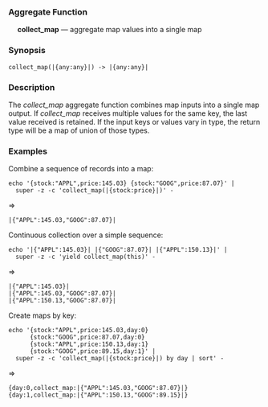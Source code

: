 ### Aggregate Function

&emsp; **collect_map** &mdash; aggregate map values into a single map

### Synopsis
```
collect_map(|{any:any}|) -> |{any:any}|
```

### Description

The _collect_map_ aggregate function combines map inputs into a single map output.
If _collect_map_ receives multiple values for the same key, the last value received is
retained. If the input keys or values vary in type, the return type will be a map
of union of those types.

### Examples

Combine a sequence of records into a map:
```mdtest-command
echo '{stock:"APPL",price:145.03} {stock:"GOOG",price:87.07}' |
  super -z -c 'collect_map(|{stock:price}|)' -
```
=>
```mdtest-output
|{"APPL":145.03,"GOOG":87.07}|
```

Continuous collection over a simple sequence:
```mdtest-command
echo '|{"APPL":145.03}| |{"GOOG":87.07}| |{"APPL":150.13}|' |
  super -z -c 'yield collect_map(this)' -
```
=>
```mdtest-output
|{"APPL":145.03}|
|{"APPL":145.03,"GOOG":87.07}|
|{"APPL":150.13,"GOOG":87.07}|
```

Create maps by key:
```mdtest-command
echo '{stock:"APPL",price:145.03,day:0}
      {stock:"GOOG",price:87.07,day:0}
      {stock:"APPL",price:150.13,day:1}
      {stock:"GOOG",price:89.15,day:1}' |
  super -z -c 'collect_map(|{stock:price}|) by day | sort' -
```
=>
```mdtest-output
{day:0,collect_map:|{"APPL":145.03,"GOOG":87.07}|}
{day:1,collect_map:|{"APPL":150.13,"GOOG":89.15}|}
```
